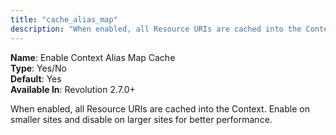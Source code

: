 ```yaml
---
title: "cache_alias_map"
description: "When enabled, all Resource URIs are cached into the Context. Enable on smaller sites and disable on larger sites for better performance."
---
```


 **Name**: Enable Context Alias Map Cache  
**Type**: Yes/No  
**Default**: Yes  
**Available In**: Revolution 2.7.0+

When enabled, all Resource URIs are cached into the Context. Enable on smaller sites and disable on larger sites for better performance.